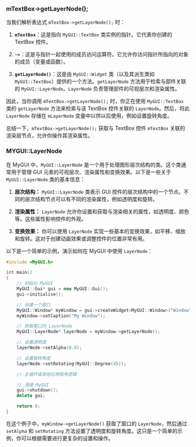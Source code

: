 
### mTextBox->getLayerNode();
当我们解析表达式 `mTextBox->getLayerNode();` 时：

1. **`mTextBox`**：这是指向 `MyGUI::TextBox` 类实例的指针。它代表你创建的 TextBox 控件。

2. **`->`**：这是与指针一起使用的成员访问运算符。它允许你访问指针所指向的对象的成员（变量或函数）。

3. **`getLayerNode()`**：这是由 `MyGUI::Widget` 类（以及其派生类如 `MyGUI::TextBox`）提供的一个方法。`getLayerNode` 方法用于检索与部件关联的 `MyGUI::LayerNode`。`LayerNode` 负责管理部件的可视层次和渲染属性。

因此，当你调用 `mTextBox->getLayerNode();` 时，你正在使用 `MyGUI::TextBox` 类的 `getLayerNode` 方法来检索与该 TextBox 控件关联的 `LayerNode`。然后，将此 `LayerNode` 存储在 `mLayerNode` 变量中以供以后使用，例如设置旋转角度。

总结一下，`mTextBox->getLayerNode();` 获取与 TextBox 控件 `mTextBox` 关联的渲染层节点，允许你操作其渲染属性。


### MYGUI::LayerNode
在 MyGUI 中，`MyGUI::LayerNode` 是一个用于处理图形层次结构的类。这个类通常用于管理 GUI 元素的可视层次、渲染属性和变换效果。以下是一些关于 `MyGUI::LayerNode` 类的基本信息：

1. **层次结构：** `MyGUI::LayerNode` 类表示 GUI 控件的层次结构中的一个节点。不同的层次结构节点可以有不同的渲染属性，例如透明度和旋转。

2. **渲染属性：** `LayerNode` 允许你设置和获取与渲染相关的属性，如透明度、颜色等。这些属性影响控件的外观。

3. **变换效果：** 你可以使用 `LayerNode` 实现一些基本的变换效果，如平移、缩放和旋转。这对于创建动画效果或调整控件的位置非常有用。

以下是一个简单的示例，演示如何在 MyGUI 中使用 `LayerNode`：

```cpp
#include <MyGUI.h>

int main()
{
    // 初始化 MyGUI
    MyGUI::Gui* gui = new MyGUI::Gui();
    gui->initialise();

    // 创建一个窗口
    MyGUI::Window* myWindow = gui->createWidget<MyGUI::Window>("Window", 100, 100, 200, 150, MyGUI::Align::Default, "Main");
    myWindow->setCaption("My Window");

    // 获取窗口的 LayerNode
    MyGUI::LayerNode* layerNode = myWindow->getLayerNode();

    // 设置透明度
    layerNode->setAlpha(0.8);

    // 设置旋转角度
    layerNode->setRotating(MyGUI::Degree(45));

    // 主循环或其他应用程序逻辑

    // 清理 MyGUI
    gui->shutdown();
    delete gui;

    return 0;
}
```

在这个例子中，`myWindow->getLayerNode()` 获取了窗口的 `LayerNode`，然后通过 `setAlpha` 和 `setRotating` 方法设置了透明度和旋转角度。这只是一个简单的示例，你可以根据需要进行更复杂的设置和操作。